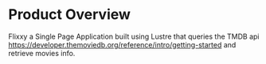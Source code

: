 # Product Overview

Flixxy a Single Page Application built using Lustre that queries the TMDB api https://developer.themoviedb.org/reference/intro/getting-started and retrieve movies info.


